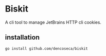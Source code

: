 # Biskit

A cli tool to manage JetBrains HTTP cli cookies.

## installation

```shell
go install github.com/dencoseca/biskit
```
